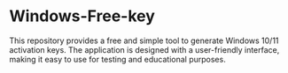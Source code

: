 # Windows-Free-key
This repository provides a free and simple tool to generate Windows 10/11 activation keys. The application is designed with a user-friendly interface, making it easy to use for testing and educational purposes.
